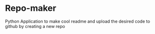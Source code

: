 # Repo-maker
Python Application to make cool readme and upload the desired code to github by creating a new repo
